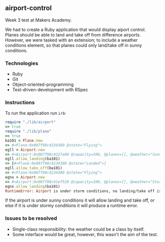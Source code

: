 airport-control
---
Week 3 test at Makers Academy.

We had to create a Ruby application that would display aiport
control. Planes should be able to land and take off from
difference airports. However, we were tasked with an extension;
to include a weather conditions element, so that planes could
only land/take off in sunny conditions.

### Technologies
* Ruby
* Git
* Object-oriented-programming
* Test-driven-development with RSpec


### Instructions
To run the application run `irb`:

```ruby
require "./lib/airport"
=> true
require "./lib/plane"
=> true
ba101 = Plane.new
=> #<Plane:0x007f98c4234380 @state="Flying">
egll = Airport.new
=> #<Airport:0x007f98c4227a40 @capacity=100, @planes=[], @weather="Sunny">
egll.allow_landing(ba101)
=> [#<Plane:0x007f98c4234380 @state="Landed">]
egll.allow_take_off(ba101)
=> #<Plane:0x007f98c4234380 @state="Flying">
egnx = Airport.new
=> #<Airport:0x007f98c41ef528 @capacity=100, @planes=[], @weather="Stormy">
egnx.allow_landing(ba101)
RuntimeError: Airport is under storm conditions, no landing/take off is possible
```

If the airport is under sunny conditions it will allow
landing and take off, or else if it is under stormy conditions
it will produce a runtime error.

### Issues to be resolved
* Single-class responsibility: the weather could be a class by itself.
* Some interface would be great, however, this wasn't the aim of the test.
